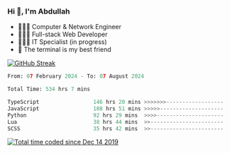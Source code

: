 <h3>Hi 👋, I'm Abdullah</h3>

- 👷🏼‍♂️ Computer & Network Engineer
- 👨🏻‍💻 Full-stack Web Developer
- 👨🏻‍💻 IT Specialist (in progress)
- 🖤 The terminal is my best friend

[![GitHub Streak](https://streak-stats.demolab.com?user=al3bad&theme=transparent&date_format=j%20M%5B%20Y%5D)](https://git.io/streak-stats)

<!--START_SECTION:waka-->

```python
From: 07 February 2024 - To: 07 August 2024

Total Time: 534 hrs 7 mins

TypeScript                 146 hrs 20 mins >>>>>>>------------------   27.25 %
JavaScript                 108 hrs 51 mins >>>>>--------------------   20.27 %
Python                     92 hrs 29 mins  >>>>---------------------   17.22 %
Lua                        38 hrs 44 mins  >>-----------------------   07.21 %
SCSS                       35 hrs 42 mins  >>-----------------------   06.65 %
```

<!--END_SECTION:waka-->

<p>
  <a href="https://wakatime.com/@ce2a2aac-0d6b-4d65-b864-8a4bcaf12967"><img src="https://wakatime.com/badge/user/ce2a2aac-0d6b-4d65-b864-8a4bcaf12967.svg" alt="Total time coded since Dec 14 2019" /></a>
</p>
